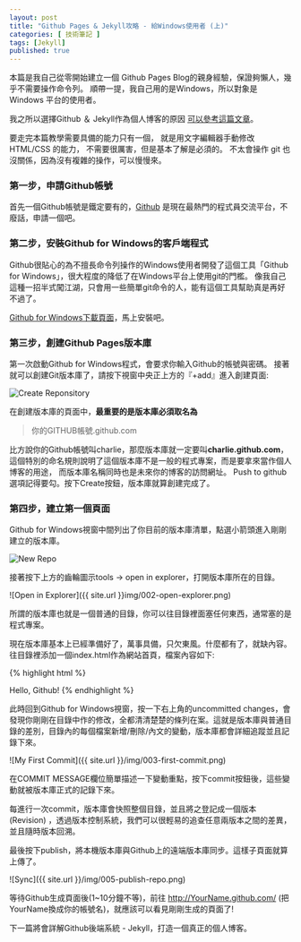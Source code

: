 ```yaml
---
layout: post
title: "Github Pages & Jekyll攻略 - 給Windows使用者 (上)"
categories: [ 技術筆記 ]
tags: [Jekyll]
published: true
---
```


本篇是我自己從零開始建立一個 Github Pages Blog的親身經驗，保證夠懶人，幾乎不需要操作命令列。
順帶一提，我自己用的是Windows，所以對象是 Windows 平台的使用者。

我之所以選擇Github ＆ Jekyll作為個人博客的原因 [可以參考這篇文章](http://chchwy.github.com/2012/12/Blogging-Like-a-Hacker-Github-Pages.html)。

要走完本篇教學需要具備的能力只有一個，
就是用文字編輯器手動修改 HTML/CSS 的能力，
不需要很厲害，但是基本了解是必須的。
不太會操作 git 也沒關係，因為沒有複雜的操作，可以慢慢來。

### 第一步，申請Github帳號 ###

首先一個Github帳號是鐵定要有的，[Github](http://github.com/) 是現在最熱門的程式員交流平台，不廢話，申請一個吧。


### 第二步，安裝Github for Windows的客戶端程式 ####

Github很貼心的為不擅長命令列操作的Windows使用者開發了這個工具「Github for Windows」，很大程度的降低了在Windows平台上使用git的門檻。
像我自己這種一招半式闖江湖，只會用一些簡單git命令的人，能有這個工具幫助真是再好不過了。

[Github for Windows下載頁面](http://windows.github.com/)，馬上安裝吧。


### 第三步，創建Github Pages版本庫 ####

第一次啟動Github for Windows程式，會要求你輸入Github的帳號與密碼。
接著就可以創建Git版本庫了，請按下視窗中央正上方的『+add』進入創建頁面:

![Create Reponsitory]({{site.url}}img/001-create-repo.png)

在創建版本庫的頁面中，**最重要的是版本庫必須取名為**

> 你的GITHUB帳號.github.com

比方說你的Github帳號叫charlie，那麼版本庫就一定要叫**charlie.github.com**，
這個特別的命名規則說明了這個版本庫不是一般的程式專案，而是要拿來當作個人博客的用途，
而版本庫名稱同時也是未來你的博客的訪問網址。
Push to github選項記得要勾。按下Create按鈕，版本庫就算創建完成了。


### 第四步，建立第一個頁面 ####

Github for Windows視窗中間列出了你目前的版本庫清單，點選小箭頭進入剛剛建立的版本庫。

![New Repo]({{site.url}}/img/004-new-repo.png)

接著按下上方的齒輪圖示tools -> open in explorer，打開版本庫所在的目錄。

![Open in Explorer]({{ site.url }}img/002-open-explorer.png)

所謂的版本庫也就是一個普通的目錄，你可以往目錄裡面塞任何東西，通常塞的是程式專案。

現在版本庫基本上已經準備好了，萬事具備，只欠東風。什麼都有了，就缺內容。
往目錄裡添加一個index.html作為網站首頁，檔案內容如下:

{% highlight html %}
<!doctype html>
<html>
  <body>Hello, Github!</body>
</html>
{% endhighlight %}

此時回到Github for Windows視窗，按一下右上角的uncommitted changes，會發現你剛剛在目錄中作的修改，全都清清楚楚的條列在案。這就是版本庫與普通目錄的差別，目錄內的每個檔案新增/刪除/內文的變動，版本庫都會詳細追蹤並且記錄下來。

![My First Commit]({{ site.url }}/img/003-first-commit.png)

在COMMIT MESSAGE欄位簡單描述一下變動重點，按下commit按鈕後，這些變動就被版本庫正式的記錄下來。

每進行一次commit，版本庫會快照整個目錄，並且將之登記成一個版本(Revision)
，透過版本控制系統，我們可以很輕易的追查任意兩版本之間的差異，並且隨時版本回溯。

最後按下publish，將本機版本庫與Github上的遠端版本庫同步。這樣子頁面就算上傳了。

![Sync]({{ site.url }}/img/005-publish-repo.png)

等待Github生成頁面後(1~10分鐘不等)，前往 http://YourName.github.com/ (把YourName換成你的帳號名)，就應該可以看見剛剛生成的頁面了!

下一篇將會詳解Github後端系統 - Jekyll，打造一個真正的個人博客。

